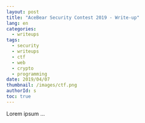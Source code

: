 ```yaml
---
layout: post
title: "AceBear Security Contest 2019 - Write-up"
lang: en
categories:
  - writeups
tags:
  - security
  - writeups
  - ctf
  - web
  - crypto
  - programming
date: 2019/04/07
thumbnail: /images/ctf.png
authorId: s
toc: true
---
```

Lorem ipsum ...
